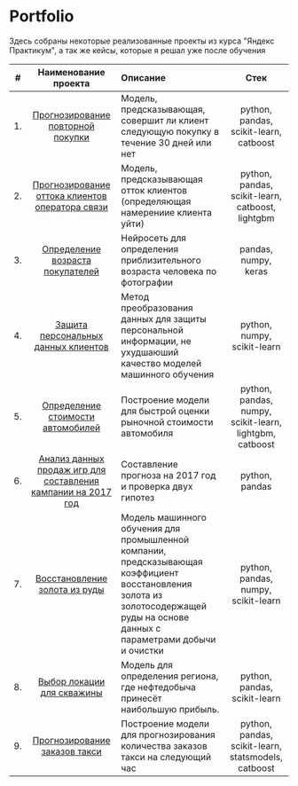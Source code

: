 # Portfolio

Здесь собраны некоторые реализованные проекты из курса "Яндекс Практикум", а так же кейсы, которые я решал уже после обучения

| #  | Наименование проекта | Описание | Стек |
| -- | :------------------: | :------- | :--: |
| 1. | [Прогнозирование повторной покупки](https://github.com/StepanMirenkov/portfolio/tree/main/30_days_prediction) | Модель, предсказывающая, совершит ли клиент следующую покупку в течение 30 дней или нет | python, pandas, scikit-learn, catboost|
| 2. | [Прогнозирование оттока клиентов оператора связи](https://github.com/StepanMirenkov/portfolio/tree/main/customer_churn_forecasting) | Модель, предсказывающая отток клиентов (определяющая намерениие клиента уйти) | python, pandas, scikit-learn, catboost, lightgbm |
| 3. | [Определение возраста покупателей](https://github.com/StepanMirenkov/portfolio/tree/main/customer_age_recognition) | Нейросеть для определения приблизительного возраста человека по фотографии | pandas, numpy, keras |
| 4. | [Защита персональных данных клиентов](https://github.com/StepanMirenkov/portfolio/tree/main/customer_data_protection) | Метод преобразования данных для защиты персональной информации, не ухудшаюший качество моделей машинного обучения | python, numpy, scikit-learn |
| 5. | [Определение стоимости автомобилей](https://github.com/StepanMirenkov/portfolio/tree/main/car_price_prediction) | Построение модели для быстрой оценки рыночной стоимости автомобиля | python, pandas, numpy, scikit-learn, lightgbm, catboost |
| 6. | [Анализ данных продаж игр для составления кампании на 2017 год](https://github.com/StepanMirenkov/portfolio/tree/main/marketing_campaign_statistics) | Составление прогноза на 2017 год и проверка двух гипотез | python, pandas |
| 7. | [Восстановление золота из руды](https://github.com/StepanMirenkov/portfolio/tree/main/gold_recovery) | Модель машинного обучения для промышленной компании, предсказывающая коэффициент восстановления золота из золотосодержащей руды на основе данных с параметрами добычи и очистки | python, pandas, numpy, scikit-learn |
| 8. | [Выбор локации для скважины](https://github.com/StepanMirenkov/portfolio/tree/main/oil_research_prediction) | Модель для определения региона, где нефтедобыча принесёт наибольшую прибыль. | python, pandas, scikit-learn |
| 9. | [Прогнозирование заказов такси](https://github.com/StepanMirenkov/portfolio/tree/main/taxi_ordering_prediction) | Построение модели для прогнозирования количества заказов такси на следующий час |python, pandas, scikit-learn, statsmodels, catboost |
